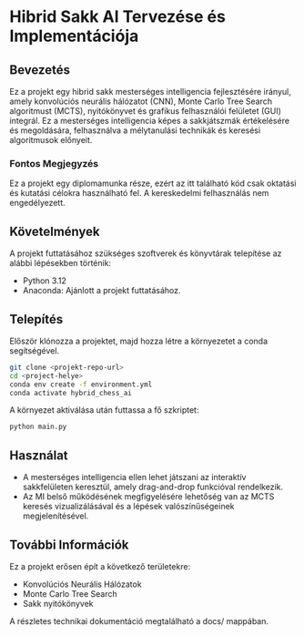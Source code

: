 # Hibrid Sakk AI Tervezése és Implementációja

## Bevezetés

Ez a projekt egy hibrid sakk mesterséges intelligencia fejlesztésére irányul, amely konvolúciós neurális hálózatot (CNN), Monte Carlo Tree Search algoritmust (MCTS), nyitókönyvet és grafikus felhasználói felületet (GUI) integrál. Ez a mesterséges intelligencia képes a sakkjátszmák értékelésére és megoldására, felhasználva a mélytanulási technikák és keresési algoritmusok előnyeit.

### Fontos Megjegyzés

Ez a projekt egy diplomamunka része, ezért az itt található kód csak oktatási és kutatási célokra használható fel. A kereskedelmi felhasználás nem engedélyezett.

## Követelmények

A projekt futtatásához szükséges szoftverek és könyvtárak telepítése az alábbi lépésekben történik:

- Python 3.12
- Anaconda: Ajánlott a projekt futtatásához.

## Telepítés

Először klónozza a projektet, majd hozza létre a környezetet a conda segítségével.

```bash
git clone <projekt-repo-url>
cd <project-helye>
conda env create -f environment.yml
conda activate hybrid_chess_ai
```

A környezet aktiválása után futtassa a fő szkriptet:

```bash
python main.py
```

## Használat

- A mesterséges intelligencia ellen lehet játszani az interaktív sakkfelületen keresztül, amely drag-and-drop funkcióval rendelkezik.
- Az MI belső működésének megfigyelésére lehetőség van az MCTS keresés vizualizálásával és a lépések valószínűségeinek megjelenítésével.

## További Információk

Ez a projekt erősen épít a következő területekre:
- Konvolúciós Neurális Hálózatok
- Monte Carlo Tree Search
- Sakk nyitókönyvek

A részletes technikai dokumentáció megtalálható a docs/ mappában.